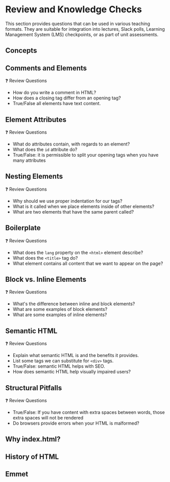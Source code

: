 # Review and Knowledge Checks

This section provides questions that can be used in various teaching formats. They are suitable for integration into lectures, Slack polls, Learning Management System (LMS) checkpoints, or as part of unit assessments.

## Concepts

## Comments and Elements

❓ Review Questions

- How do you write a comment in HTML?
- How does a closing tag differ from an opening tag?
- True/False all elements have text content.

## Element Attributes

❓ Review Questions

- What do attributes contain, with regards to an element?
- What does the `id` attribute do?
- True/False: it is permissible to split your opening tags when you have many attributes

## Nesting Elements

❓ Review Questions

- Why should we use proper indentation for our tags?
- What is it called when we place elements inside of other elements?
- What are two elements that have the same parent called?

## Boilerplate

❓ Review Questions

- What does the `lang` property on the `<html>` element describe?
- What does the `<title>` tag do?
- What element contains all content that we want to appear on the page?

## Block vs. Inline Elements

❓ Review Questions

- What's the difference between inline and block elements?
- What are some examples of block elements?
- What are some examples of inline elements?

## Semantic HTML

❓ Review Questions

- Explain what semantic HTML is and the benefits it provides.
- List some tags we can substitute for `<div>` tags.
- True/False: semantic HTML helps with SEO.
- How does semantic HTML help visually impaired users?

## Structural Pitfalls

❓ Review Questions

- True/False: If you have content with extra spaces between words, those extra spaces will not be rendered
- Do browsers provide errors when your HTML is malformed?

## Why index.html?

## History of HTML

## Emmet
